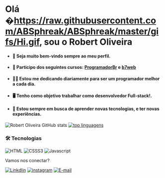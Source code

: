 # Olá  �https://raw.githubusercontent.com/ABSphreak/ABSphreak/master/gifs/Hi.gif, sou o Robert Oliveira 

-   #### 🙂 Seja muito bem-vindo sempre ao meu perfil.
    
-   #### 🚀  Participo dos seguintes cursos: [ProgramadorBr](https://programadorbr.com) e [b7web](https://b7web.com.br/fullstack/)
    
-   #### 👨‍💻  Estou  me dedicando diariamente para ser um programador melhor a cada dia.
    
-   #### 🖥️  Tenho como objetivo trabalhar como desenvolvedor Full-stack!.
    
-   #### 💎  Estou sempre em busca de aprender novas tecnologias, e ter novas experiências.



![Robert Oliveira GitHub stats](https://github-readme-stats.vercel.app/api?username=robertsudoliveira&theme=dark&title_color=ffffff&border_color=ffffff&show_icons=true&text_color=ffffff&hide_border=false&border_radius=10) [![top linguagens](https://github-readme-stats.vercel.app/api/top-langs/?username=robertsudoliveira&layout=compact&theme=dark&title_color=ffffff&border_color=ffffff&show_icons=true&text_color=ffffff&border_radius=10)](https://github.com/robertsudoliveira)


 ### 🛠 Tecnologias


![HTML](https://img.shields.io/badge/HTML5-151515?flat-square-border&logo=html5&logoColor=red) ![CSSS3](https://img.shields.io/badge/CSS3-1572B6?style=flat-square-border&logo=css3&logoColor=white) ![Javascript](https://img.shields.io/badge/JavaScript-323330?style=flat-square-border&logo=javascript&logoColor=F7DF1E)


Vamos nos conectar? 

[![Linkdlin](https://img.shields.io/badge/LinkedIn-0077B5?style=flat-square-border&logo=linkedin&logoColor=white)](https://www.linkedin.com/in/robert-oliveira2020/) [![instagram](https://img.shields.io/badge/Instagram-E4405F?style=flat-square-border&logo=instagram&logoColor=white)](https://www.instagram.com/robert_ttk/) [![E-mail](https://img.shields.io/badge/Gmail-D14836?style=flat-square-border&logo=gmail&logoColor=white)](mailto:robertsudoliveira@gmail.com)
